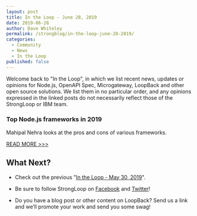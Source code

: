 ```yaml
---
layout: post
title: In the Loop - June 28, 2019
date: 2019-06-28
author: Dave Whiteley
permalink: /strongblog/in-the-loop-june-28-2019/
categories:
  - Community
  - News
  - In the Loop
published: false
---
```


Welcome back to "In the Loop", in which we list recent news, updates or opinions for Node.js, OpenAPI Spec, Microgateway, LoopBack and other open source solutions. We list them in no particular order, and any opinions expressed in the linked posts do not necessarily reflect those of the StrongLoop or IBM team.
<!--more-->

### Top Node.js frameworks in 2019

Mahipal Nehra looks at the pros and cons of various frameworks.

[READ MORE >>>](https://www.whatech.com/development/blog/597726-top-node-js-frameworks-in-2019)

## What Next?

* Check out the previous "[In the Loop - May 30, 2019](https://strongloop.com/strongblog/in-the-loop-may-30-2019/)".

* Be sure to follow StrongLoop on [Facebook](https://www.facebook.com/strongloop/) and [Twitter](https://twitter.com/StrongLoop)!

* Do you have a blog post or other content on LoopBack? Send us a link and we’ll promote your work and send you some swag!
